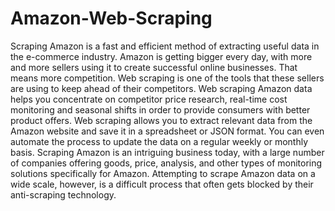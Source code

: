 # Amazon-Web-Scraping
Scraping Amazon is a fast and efficient method of extracting useful data in the e-commerce industry. Amazon is getting bigger every day, with more and more sellers using it to create successful online businesses. That means more competition. Web scraping is one of the tools that these sellers are using to keep ahead of their competitors. Web scraping Amazon data helps you concentrate on competitor price research, real-time cost monitoring and seasonal shifts in order to provide consumers with better product offers. Web scraping allows you to extract relevant data from the Amazon website and save it in a spreadsheet or JSON format. You can even automate the process to update the data on a regular weekly or monthly basis. Scraping Amazon is an intriguing business today, with a large number of companies offering goods, price, analysis, and other types of monitoring solutions specifically for Amazon. Attempting to scrape Amazon data on a wide scale, however, is a difficult process that often gets blocked by their anti-scraping technology.
